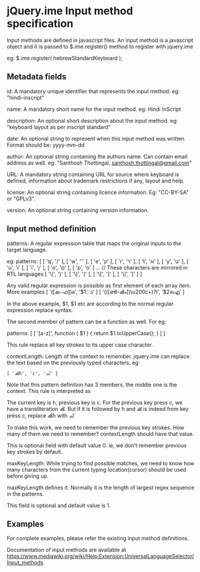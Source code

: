 jQuery.ime Input method specification
=====================================

Input methods are defined in javascript files. An input method is a javascript
object and it is passed to $.ime.register() method to register with jquery.ime

eg: $.ime.register( hebrewStandardKeyboard );

Metadata fields
---------------

id: A mandatory unique identifier that represents the input method.
eg: "hindi-inscript"

name: A mandatory short name for the input method. eg: Hindi InScript

description: An optional short description about the input method.
eg: "keyboard layout as per inscript standard"

date: An optional string to represent when this input method was written.
Format should be: yyyy-mm-dd

author: An optional string containing the authors name. Can contain email
address as well. eg: "Santhosh Thottingal, <santhosh.thottingal@gmail.com>"

URL: A mandatory string containing URL for source where keyboard is defined,
information about trademark restrictions if any, layout and help.

license: An optional string containing licence information. Eg: "CC-BY-SA" or
"GPLv3".

version: An optional string containing version information.

Input method definition
-----------------------

patterns: A regular expression table that maps the original inputs to the
target language.

eg:
patterns: [
		[ 'q', '/' ],
		[ 'w', '\'' ],
		[ 'e', 'ק' ],
		[ 'r', 'ר' ],
		[ 't', 'א' ],
		[ 'y', 'ט' ],
		[ 'u', 'ו' ],
		[ 'i', 'ן' ],
		[ 'o', 'ם' ],
		[ 'p', 'פ' ]
		...
		// These characters are mirrored in RTL languages
		[ '\\(', ')' ],
		[ '\\)', '(' ],
		[ '\\[', ']' ],
		[ '\\]', '[' ]
	]

Any valid regular expression is possible as first element of each array item.
More examples
	[ '([ക-ഹ])a', '$1ാ' ]
	[ '(([ൺ-ൿം])\u200c+)?I', '$2ഐ' ]

In the above example, $1, $1 etc are according to the normal regular expression
replace syntax.

The second member of pattern can be a function as well. For eg:

patterns: [ [ '[a-z]', function ( $1 ) {
			return $1.toUpperCase();
		} ] ]

This rule replace all key strokes to its upper case character.

contextLength: Length of the context to remember. jquery.ime can replace the
text based on the previously typed characters. eg:

	[ 'ൿh', 'c', 'ച്' ]

Note that this pattern definition has 3 members, the middle one is the context.
This rule is interpreted as 

The current key is h, previous key is c. For the previous key press c, we have
a transliteration ൿ. But if it is followed by h and ൿ is indeed from key press
c, replace ൿh with ച്

To make this work, we need to remember the previous key strokes. How many of
them we need to remember? contextLength should have that value.

This is optional field with default value 0. ie, we don't remember previous key
strokes by default.

maxKeyLength: While trying to find possible matches, we need to know how many
characters from the current typing location(cursor) should be used before
giving up.

maxKeyLength defines it. Normally it is the length of largest regex sequence in
the patterns.

This field is optional and default value is 1.

Examples
--------

For complete examples, please refer the existing input method definitions.

Documentation of input methods are available at https://www.mediawiki.org/wiki/Help:Extension:UniversalLanguageSelector/Input_methods
